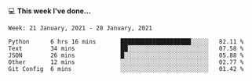 💻 **This week I've done...**

<!--START_SECTION:waka-->
```text
Week: 21 January, 2021 - 28 January, 2021

Python      6 hrs 16 mins       ████████████████████░░░░░   82.11 % 
Text        34 mins             ██░░░░░░░░░░░░░░░░░░░░░░░   07.58 % 
JSON        26 mins             █░░░░░░░░░░░░░░░░░░░░░░░░   05.88 % 
Other       12 mins             ░░░░░░░░░░░░░░░░░░░░░░░░░   02.77 % 
Git Config  6 mins              ░░░░░░░░░░░░░░░░░░░░░░░░░   01.42 %
```
<!--END_SECTION:waka-->
